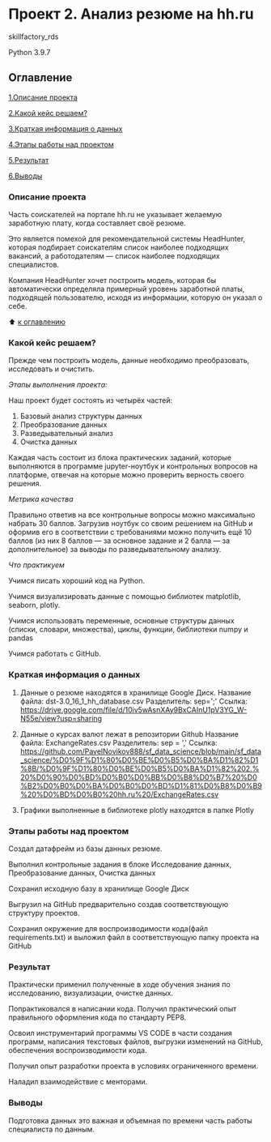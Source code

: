 # Проект 2. Анализ резюме на hh.ru

skillfactory_rds

Python 3.9.7

## Оглавление

[1.Описание проекта](https://github.com/PavelNovikov888/sf_data_science/blob/main/sf_data_science/%D0%9F%D1%80%D0%BE%D0%B5%D0%BA%D1%82%D1%8B/%D0%9F%D1%80%D0%BE%D0%B5%D0%BA%D1%82%202.%20%D0%90%D0%BD%D0%B0%D0%BB%D0%B8%D0%B7%20%D0%B2%D0%B0%D0%BA%D0%B0%D0%BD%D1%81%D0%B8%D0%B9%20%D0%BD%D0%B0%20hh.ru/README.md#%D0%BE%D0%BF%D0%B8%D1%81%D0%B0%D0%BD%D0%B8%D0%B5-%D0%BF%D1%80%D0%BE%D0%B5%D0%BA%D1%82%D0%B0)

[2.Какой кейс решаем?](https://github.com/PavelNovikov888/sf_data_science/blob/main/sf_data_science/%D0%9F%D1%80%D0%BE%D0%B5%D0%BA%D1%82%D1%8B/%D0%9F%D1%80%D0%BE%D0%B5%D0%BA%D1%82%202.%20%D0%90%D0%BD%D0%B0%D0%BB%D0%B8%D0%B7%20%D0%B2%D0%B0%D0%BA%D0%B0%D0%BD%D1%81%D0%B8%D0%B9%20%D0%BD%D0%B0%20hh.ru/README.md#%D0%BA%D0%B0%D0%BA%D0%BE%D0%B9-%D0%BA%D0%B5%D0%B9%D1%81-%D1%80%D0%B5%D1%88%D0%B0%D0%B5%D0%BC)

[3.Краткая информация о данных](https://github.com/PavelNovikov888/sf_data_science/blob/main/sf_data_science/%D0%9F%D1%80%D0%BE%D0%B5%D0%BA%D1%82%D1%8B/%D0%9F%D1%80%D0%BE%D0%B5%D0%BA%D1%82%202.%20%D0%90%D0%BD%D0%B0%D0%BB%D0%B8%D0%B7%20%D0%B2%D0%B0%D0%BA%D0%B0%D0%BD%D1%81%D0%B8%D0%B9%20%D0%BD%D0%B0%20hh.ru/README.md#%D0%BA%D1%80%D0%B0%D1%82%D0%BA%D0%B0%D1%8F-%D0%B8%D0%BD%D1%84%D0%BE%D1%80%D0%BC%D0%B0%D1%86%D0%B8%D1%8F-%D0%BE-%D0%B4%D0%B0%D0%BD%D0%BD%D1%8B%D1%85)

[4.Этапы работы над проектом](https://github.com/PavelNovikov888/sf_data_science/edit/main/sf_data_science/%D0%9F%D1%80%D0%BE%D0%B5%D0%BA%D1%82%D1%8B/%D0%9F%D1%80%D0%BE%D0%B5%D0%BA%D1%82%202.%20%D0%90%D0%BD%D0%B0%D0%BB%D0%B8%D0%B7%20%D0%B2%D0%B0%D0%BA%D0%B0%D0%BD%D1%81%D0%B8%D0%B9%20%D0%BD%D0%B0%20hh.ru/README.md#%D1%8D%D1%82%D0%B0%D0%BF%D1%8B-%D1%80%D0%B0%D0%B1%D0%BE%D1%82%D1%8B-%D0%BD%D0%B0%D0%B4-%D0%BF%D1%80%D0%BE%D0%B5%D0%BA%D1%82%D0%BE%D0%BC) 

[5.Результат](https://github.com/PavelNovikov888/sf_data_science/edit/main/sf_data_science/%D0%9F%D1%80%D0%BE%D0%B5%D0%BA%D1%82%D1%8B/%D0%9F%D1%80%D0%BE%D0%B5%D0%BA%D1%82%202.%20%D0%90%D0%BD%D0%B0%D0%BB%D0%B8%D0%B7%20%D0%B2%D0%B0%D0%BA%D0%B0%D0%BD%D1%81%D0%B8%D0%B9%20%D0%BD%D0%B0%20hh.ru/README.md#%D1%80%D0%B5%D0%B7%D1%83%D0%BB%D1%8C%D1%82%D0%B0%D1%82)

[6.Выводы](https://github.com/PavelNovikov888/sf_data_science/tree/main/sf_data_science/%D0%9F%D1%80%D0%BE%D0%B5%D0%BA%D1%82%D1%8B/%D0%9F%D1%80%D0%BE%D0%B5%D0%BA%D1%82%201.%20%D0%9C%D0%BE%D0%B4%D1%83%D0%BB%D1%8C%208.%20%D0%98%D1%82%D0%BE%D0%B3%D0%BE%D0%B2%D0%BE%D0%B5%20%D0%B7%D0%B0%D0%B4%D0%B0%D0%BD%D0%B8%D0%B5/README.md#Выводы)


### Описание проекта
Часть соискателей на портале hh.ru не указывает желаемую заработную плату, когда составляет своё резюме.

Это является помехой для рекомендательной системы HeadHunter, которая подбирает соискателям список наиболее подходящих вакансий, а работодателям — список наиболее подходящих специалистов.

Компания HeadHunter хочет построить модель, которая бы автоматически определяла примерный уровень заработной платы, подходящей пользователю, исходя из информации, которую он указал о себе.  

:arrow_up: [к оглавлению](https://github.com/PavelNovikov888/sf_data_science/tree/main/sf_data_science/%D0%9F%D1%80%D0%BE%D0%B5%D0%BA%D1%82%D1%8B/%D0%9F%D1%80%D0%BE%D0%B5%D0%BA%D1%82%201.%20%D0%9C%D0%BE%D0%B4%D1%83%D0%BB%D1%8C%208.%20%D0%98%D1%82%D0%BE%D0%B3%D0%BE%D0%B2%D0%BE%D0%B5%20%D0%B7%D0%B0%D0%B4%D0%B0%D0%BD%D0%B8%D0%B5/README.md#Оглавление)


### Какой кейс решаем?

Прежде чем построить модель, данные необходимо преобразовать, исследовать и очистить.

*Этапы выполнения проекта:*

Наш проект будет состоять из четырёх частей:
1. Базовый анализ структуры данных
2. Преобразование данных
3. Разведывательный анализ
4. Очистка данных

Каждая часть состоит из блока практических заданий, которые выполняются в программе jupyter-ноутбук
и контрольных вопросов на платформе, отвечая на которые можно проверить верность своего решения. 

*Метрика качества*

Правильно ответив на все контрольные вопросы можно максимально набрать 30 баллов.
Загрузив ноутбук со своим решением на GitHub и оформив его в соответствии с требованиями можно 
получить ещё 10 баллов (из них 8 баллов — за основное задание и 2 балла — за дополнительное) за выводы по разведывательному анализу.

*Что практикуем*

Учимся писать хороший код на Python.

Учимся визуализировать данные c помощью библиотек matplotlib, seaborn, plotly.

Учимся использовать переменные, основные структуры данных (списки, словари, множества), циклы, функции, библиотеки numpy и pandas

Учимся работать с GitHub.

### Краткая информация о данных

1. Данные о резюме находятся в хранилище Google Диск. 
Название файла: dst-3.0_16_1_hh_database.csv 
Разделитель: sep=';'
Ссылка: https://drive.google.com/file/d/10iv5wAsnXAy9BxCAInU1pV3YG_W-N55e/view?usp=sharing

2. Данные о курсах валют лежат в репозитории Github
Название файла: ExchangeRates.csv
Разделитель: sep = ','
Ссылка: https://github.com/PavelNovikov888/sf_data_science/blob/main/sf_data_science/%D0%9F%D1%80%D0%BE%D0%B5%D0%BA%D1%82%D1%8B/%D0%9F%D1%80%D0%BE%D0%B5%D0%BA%D1%82%202.%20%D0%90%D0%BD%D0%B0%D0%BB%D0%B8%D0%B7%20%D0%B2%D0%B0%D0%BA%D0%B0%D0%BD%D1%81%D0%B8%D0%B9%20%D0%BD%D0%B0%20hh.ru%20/ExchangeRates.csv

3. Графики выполненные в библиотеке plotly находятся в папке Plotly

### Этапы работы над проектом

Создал датафрейм из базы данных резюме.

Выполнил контрольные задания в блоке Исследование данных, Преобразование данных, Очистка данных

Сохранил исходную базу в хранилище Google Диск

Выгрузил на GitHub предварительно создав соответствующую структуру проектов.

Сохранил окружение для воспроизводимости кода(файл requirements.txt) и выложил файл в соответствующую папку проекта на GitHub 

### Результат

Практически применил полученные в ходе обучения знания по исследованию, визуализации, очистке данных.

Попрактиковался в написании кода. Получил практический опыт правильного оформления кода по стандарту PEP8.

Освоил инструментарий программы VS CODE в части создания программ, написания текстовых файлов, выгрузки изменений на GitHub, обеспечения воспроизводимости кода.

Получил опыт разработки проекта в условиях ограниченного времени.

Наладил взаимодействие с менторами.

### Выводы

Подготовка данных это важная и объемная по времени часть работы специалиста по данным.

